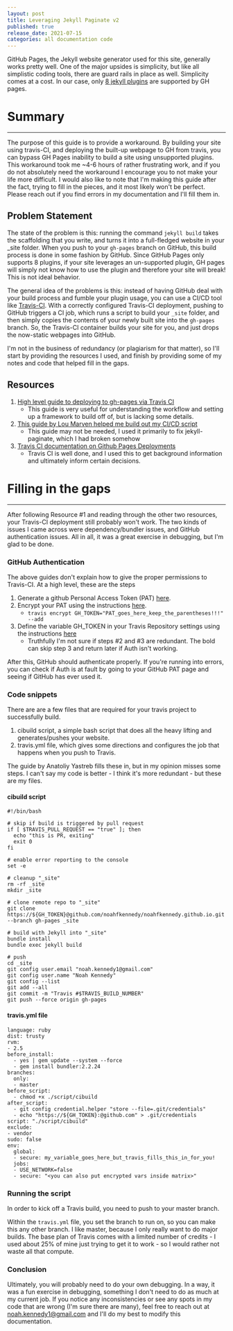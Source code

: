 ```yaml
---
layout: post
title: Leveraging Jekyll Paginate v2 
published: true
release_date: 2021-07-15
categories: all documentation code 
---
```


GitHub Pages, the Jekyll website generator used for this site, generally works pretty well. One of the major upsides is simplicity, but like all simplistic coding tools, there are guard rails in place as well. <!--excerpt--> Simplicity comes at a cost. In our case, only [8 jekyll plugins](https://docs.github.com/en/pages/setting-up-a-github-pages-site-with-jekyll/about-github-pages-and-jekyll) are supported by GH pages.


# Summary

-------
The purpose of this guide is to provide a workaround. By building your site using travis-CI, and deploying the built-up webpage to GH from travis, you can bypass GH Pages inability to build a site using unsupported plugins. This workaround took me ~4-6 hours of rather frustrating work, and if you do not absolutely need the workaround I encourage you to not make your life more difficult. I would also like to note that I'm making this guide after the fact, trying to fill in the pieces, and it most likely won't be perfect. Please reach out if you find errors in my documentation and I'll fill them in. 


## Problem Statement

The state of the problem is this: running the command `jekyll build` takes the scaffolding that you write, and turns it into a full-fledged website in your _site folder. When you push to your `gh-pages` branch on GitHub, this build process is done in some fashion by GitHub. Since GitHub Pages only supports 8 plugins, if your site leverages an un-supported plugin, GH pages will simply not know how to use the plugin and therefore your site will break! This is not ideal behavior. 

The general idea of the problems is this: instead of having GitHub deal with your build process and fumble your plugin usage, you can use a CI/CD tool like [Travis-CI](https://travis-ci.com/). With a correctly configured Travis-CI deployment, pushing to GitHub triggers a CI job, which runs a script to build your `_site` folder, and then simply copies the contents of your newly built site into the `gh-pages` branch. So, the Travis-CI container builds your site for you, and just drops the now-static webpages into GitHub. 

I'm not in the business of redundancy (or plagiarism for that matter), so I'll start by providing the resources I used, and finish by providing some of my notes and code that helped fill in the gaps. 

## Resources 
1. [High level guide to deploying to gh-pages via Travis CI](https://ayastreb.me/deploy-jekyll-to-github-pages-with-travis-ci/)
    - This guide is very useful for understanding the workflow and setting up a framework to build off of, but is lacking some details. 
2. [This guide by Lou Marven helped me build out my CI/CD script](https://www.loumarven.dev/2020/02/23/getting-a-good-old-jekyll-theme-to-work-on-gitlab-pages/)
    - This guide may not be needed, I used it primarily to fix jekyll-paginate, which I had broken somehow 
3. [Travis CI documentation on Github Pages Deployments](https://docs.travis-ci.com/user/deployment/pages/)
    - Travis CI is well done, and I used this to get background information and ultimately inform certain decisions.


# Filling in the gaps 

-------
After following Resource #1 and reading through the other two resources, your Travis-CI deployment still probably won't work. The two kinds of issues I came across were dependency/bundler issues, and GitHub authentication issues. All in all, it was a great exercise in debugging, but I'm glad to be done. 


### GitHub Authentication 

The above guides don't explain how to give the proper permissions to Travis-CI. At a high level, these are the steps 
1. Generate a github Personal Access Token (PAT) [here](https://github.com/settings/tokens). 
2. Encrypt your PAT using the instructions [here](https://docs.travis-ci.com/user/environment-variables#encrypting-environment-variables). 
    - `travis encrypt GH_TOKEN="PAT_goes_here_keep_the_parentheses!!!" --add`
3. Define the variable GH_TOKEN in your Travis Repository settings using the instructions [here](https://docs.travis-ci.com/user/environment-variables#defining-variables-in-repository-settings) 
    - Truthfully I'm not sure if steps #2 and #3 are redundant. The bold can skip step 3 and return later if Auth isn't working. 

After this, GitHub should authenticate properly. If you're running into errors, you can check if Auth is at fault by going to your GitHub PAT page and seeing if GitHub has ever used it. 


### Code snippets 

There are are a few files that are required for your travis project to successfully build. 

1. cibuild script, a simple bash script that does all the heavy lifting and generates/pushes your website.
2. travis.yml file, which gives some directions and configures the job that happens when you push to Travis. 

The guide by Anatoliy Yastreb fills these in, but in my opinion misses some steps. I can't say my code is better - I think it's more redundant - but these are my files. 


#### cibuild script

````
#!/bin/bash

# skip if build is triggered by pull request
if [ $TRAVIS_PULL_REQUEST == "true" ]; then
  echo "this is PR, exiting"
  exit 0
fi

# enable error reporting to the console
set -e

# cleanup "_site"
rm -rf _site
mkdir _site

# clone remote repo to "_site"
git clone https://${GH_TOKEN}@github.com/noahfkennedy/noahfkennedy.github.io.git --branch gh-pages _site

# build with Jekyll into "_site"
bundle install
bundle exec jekyll build

# push
cd _site
git config user.email "noah.kennedy1@gmail.com"
git config user.name "Noah Kennedy"
git config --list 
git add --all
git commit -m "Travis #$TRAVIS_BUILD_NUMBER"
git push --force origin gh-pages
````

#### travis.yml file 
````
language: ruby
dist: trusty
rvm:
- 2.5
before_install:
  - yes | gem update --system --force
  - gem install bundler:2.2.24
branches:
  only:
  - master
before_script:
  - chmod +x ./script/cibuild
after_script:
  - git config credential.helper "store --file=.git/credentials"
  - echo "https://${GH_TOKEN}:@github.com" > .git/credentials
script: "./script/cibuild"
exclude:
- vendor
sudo: false
env:
  global:
  - secure: my_variable_goes_here_but_travis_fills_this_in_for_you!
  jobs:
  - USE_NETWORK=false
  - secure: "<you can also put encrypted vars inside matrix>"
````

### Running the script 
In order to kick off a Travis build, you need to push to your master branch. 

Within the `travis.yml` file, you set the branch to run on, so you can make this any other branch. I like master, because I only really want to do major builds. The base plan of Travis comes with a limited number of credits - I used about 25% of mine just trying to get it to work - so I would rather not waste all that compute.

### Conclusion 

Ultimately, you will probably need to do your own debugging. In a way, it was a fun exercise in debugging, something I don't need to do as much at my current job. If you notice any inconsistencies or see any spots in my code that are wrong (I'm sure there are many), feel free to reach out at [noah.kennedy1@gmail.com](mailto:noah.kennedy1@gmail.com) and I'll do my best to modify this documentation. 

